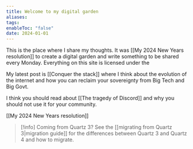 ```yaml
---
title: Welcome to my digital garden
aliases: 
tags: 
enableToc: "false"
date: 2024-01-01
---
```


This is the place where I share my thoughts. It was [[My 2024 New Years resolution]] to create a digital garden and write something to be shared every Monday. Everything on this site is licensed under the 

My latest post is [[Conquer the stack]] where I think about the evolution of the internet and how you can reclaim your sovereignty from Big Tech and Big Govt.

I think you should read about [[The tragedy of Discord]] and why you should not use it for your community.

[[My 2024 New Years resolution]]


> [!info]
> Coming from Quartz 3? See the [[migrating from Quartz 3|migration guide]] for the differences between Quartz 3 and Quartz 4 and how to migrate.